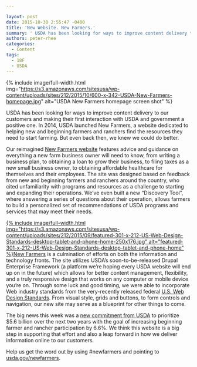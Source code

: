 ```yaml
---

layout: post
date: 2015-10-30 2:55:47 -0400
title: 'New Website. New Farmers.'
summary: ' USDA has been looking for ways to improve content delivery to our customers and making their first interaction with USDA and government a positive one. In 2014, USDA launched New Farmers, a website dedicated to helping new and beginning farmers and ranchers find the resources they'
authors: peter-rhee
categories:
  - Content
tags:
  - 18F
  - USDA
---
```



{% include image/full-width.html img="https://s3.amazonaws.com/sitesusa/wp-content/uploads/sites/212/2015/10/600-x-342-USDA-New-Farmers-homepage.jpg" alt="USDA New Farmers homepage screen shot" %}

USDA has been looking for ways to improve content delivery to our customers and making their first interaction with USDA and government a positive one. In 2014, USDA launched New Farmers, a website dedicated to helping new and beginning farmers and ranchers find the resources they need to start farming. But even back then, we knew we could do better.

Our reimagined [New Farmers website](https://newfarmers.usda.gov/) features advice and guidance on everything a new farm business owner will need to know, from writing a business plan, to obtaining a loan to grow their business, to filing taxes as a new small business owner, to obtaining affordable healthcare for themselves and their employees. The site was designed based on feedback from new and beginning farmers and ranchers around the country, who cited unfamiliarity with programs and resources as a challenge to starting and expanding their operations. We’ve even built a new “Discovery Tool”, where answering a series of questions about their operation, allows farmers to build a personalized set of recommendations of USDA programs and services that may meet their needs.

[
{% include image/full-width.html img="https://s3.amazonaws.com/sitesusa/wp-content/uploads/sites/212/2015/09/featured-301-x-212-US-Web-Design-Standards-desktop-tablet-and-phone-home-250x176.jpg" alt="featured-301-x-212-US-Web-Design-Standards-desktop-tablet-and-phone-home" %}New Farmers](https://newfarmers.usda.gov/) is a culmination of efforts on both the information and technology fronts. The site utilizes USDA’s soon-to-be-released Drupal Enterprise Framework (a platform we’re hoping every USDA website will end up on in the future) which allows for better content management, flexibility, and a truly responsive design that works on any computer or mobile device you’re on. Through some luck and good timing, we were able to incorporate Web industry standards from the very-recently released federal [U.S. Web Design Standards](https://playbook.cio.gov/designstandards/). From visual style, grids and buttons, to form controls and navigation, our new site may serve as a blueprint for other things to come.

The big news this week was a [new commitment from USDA](http://www.usda.gov/wps/portal/usda/usdahome?contentid=2015/10/0301.xml&contentidonly=true) to prioritize $5.6 billion over the next two years with the goal of increasing beginning farmer and rancher participation by 6.6%. We think this website is a big step in supporting that effort and also a leap forward in how we deliver information online to our customers.

Help us get the word out by using #newfarmers and pointing to [usda.gov/newfarmers](https://newfarmers.usda.gov/).
